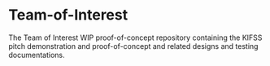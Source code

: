 # Team-of-Interest
The Team of Interest WIP proof-of-concept repository containing the KIFSS pitch demonstration and proof-of-concept and related designs and testing documentations. <br>
